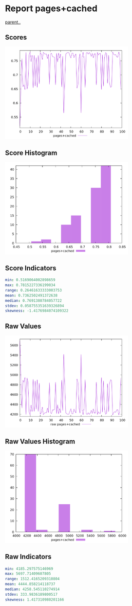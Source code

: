# Report pages+cached

[parent..](./..)  


## Scores

![score](./score.png)  

## Score Histogram

![hist](./hist.png)  

## Score Indicators

```yaml
min: 0.5169064002898659
max: 0.7815227336199034
range: 0.26461633333003753
mean: 0.7362502491372638
median: 0.7691380784057722
stdev: 0.058755351639326894
skewness: -1.4176984074109322

```

## Raw Values

![raw](./raw.png)  

## Raw Values Histogram

![raw hist](./raw_hist.png)  

## Raw Indicators

```yaml
min: 4185.297575146969
max: 5697.71409607805
range: 1512.4165209310804
mean: 4444.858214118737
median: 4258.545110274914
stdev: 333.9836189800517
skewness: 1.417310980201166

```

<style>
  img {
    max-width: 80%;
  }
</style>
      
